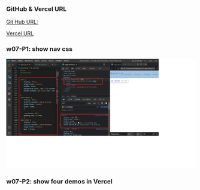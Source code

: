 ### GitHub & Vercel URL

[Git Hub URL:](https://vercel.com/410538242/1111-web-demo-410538242-i8tv)

[Vercel URL](https://1111-web-demo-410538242-i8tv.vercel.app/)

### w07-P1: show nav css
![](/demo/w07/images/w07-p1.png)

### w07-P2: show four demos in Vercel
